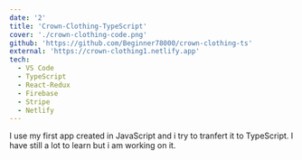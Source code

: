 ```yaml
---
date: '2'
title: 'Crown-Clothing-TypeScript'
cover: './crown-clothing-code.png'
github: 'https://github.com/Beginner78000/crown-clothing-ts'
external: 'https://crown-clothing1.netlify.app'
tech:
  - VS Code
  - TypeScript
  - React-Redux
  - Firebase
  - Stripe
  - Netlify
---
```


I use my first app created in JavaScript and i try to tranfert it to TypeScript.
I have still a lot to learn but i am working on it.